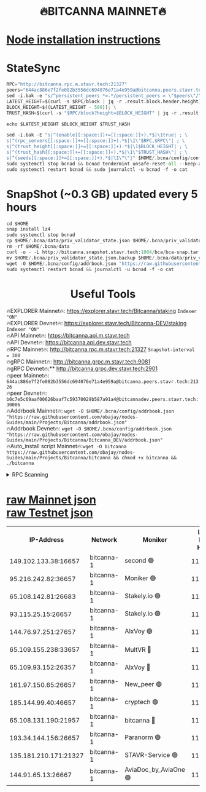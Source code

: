 <h1 align="center"> 🔥BITCANNA MAINNET🔥</h1>


[Node installation instructions](https://github.com/obajay/nodes-Guides/tree/main/Projects/Bitcanna)
=

# StateSync
```python
RPC="http://bitcanna.rpc.m.stavr.tech:21327"
peers="644ac886e7f2fe082b3556dc694076e71a4e959a@bitcanna.peers.stavr.tech:21326"
sed -i.bak -e "s/^persistent_peers *=.*/persistent_peers = \"$peers\"/" $HOME/.bcna/config/config.toml
LATEST_HEIGHT=$(curl -s $RPC/block | jq -r .result.block.header.height); \
BLOCK_HEIGHT=$((LATEST_HEIGHT - 500)); \
TRUST_HASH=$(curl -s "$RPC/block?height=$BLOCK_HEIGHT" | jq -r .result.block_id.hash)

echo $LATEST_HEIGHT $BLOCK_HEIGHT $TRUST_HASH

sed -i.bak -E "s|^(enable[[:space:]]+=[[:space:]]+).*$|\1true| ; \
s|^(rpc_servers[[:space:]]+=[[:space:]]+).*$|\1\"$RPC,$RPC\"| ; \
s|^(trust_height[[:space:]]+=[[:space:]]+).*$|\1$BLOCK_HEIGHT| ; \
s|^(trust_hash[[:space:]]+=[[:space:]]+).*$|\1\"$TRUST_HASH\"| ; \
s|^(seeds[[:space:]]+=[[:space:]]+).*$|\1\"\"|" $HOME/.bcna/config/config.toml
sudo systemctl stop bcnad && bcnad tendermint unsafe-reset-all --keep-addr-book
sudo systemctl restart bcnad && sudo journalctl -u bcnad -f -o cat
```
# SnapShot (~0.3 GB) updated every 5 hours
```python
cd $HOME
snap install lz4
sudo systemctl stop bcnad
cp $HOME/.bcna/data/priv_validator_state.json $HOME/.bcna/priv_validator_state.json.backup
rm -rf $HOME/.bcna/data
curl -o - -L http://bitcanna.snapshot.stavr.tech:1004/bca/bca-snap.tar.lz4 | lz4 -c -d - | tar -x -C $HOME/.bcna --strip-components 2
mv $HOME/.bcna/priv_validator_state.json.backup $HOME/.bcna/data/priv_validator_state.json
wget -O $HOME/.bcna/config/addrbook.json "https://raw.githubusercontent.com/obajay/nodes-Guides/main/Projects/Bitcanna/addrbook.json"
sudo systemctl restart bcnad && journalctl -u bcnad -f -o cat
```

 <h1 align="center"> Useful Tools</h1>

🔥EXPLORER Mainnet🔥:    https://explorer.stavr.tech/Bitcanna/staking          `Indexer "ON"` \
🔥EXPLORER Devnet🔥:     https://explorer.stavr.tech/Bitcanna-DEV/staking     `Indexer "ON"` \
🔥API Mainnet🔥:         https://bitcanna.api.m.stavr.tech \
🔥API Devnet🔥:          https://bitcanna.api.dev.stavr.tech \
🔥RPC Mainnet🔥:         http://bitcanna.rpc.m.stavr.tech:21327         `Snapshot-interval = 300` \
🔥gRPC Mainnet🔥:        http://bitcanna.grpc.m.stavr.tech:9081 \
🔥gRPC Devnet🔥:**       http://bitcanna.grpc.dev.stavr.tech:2901 \
🔥peer Mainnet🔥:        `644ac886e7f2fe082b3556dc694076e71a4e959a@bitcanna.peers.stavr.tech:21326` \
🔥peer Devnet🔥:         `b0c7e5c69aaf00626baaf7c59370029b587a91a4@bitcannadev.peers.stavr.tech:30006` \
🔥Addrbook Mainnet🔥:    ```wget -O $HOME/.bcna/config/addrbook.json "https://raw.githubusercontent.com/obajay/nodes-Guides/main/Projects/Bitcanna/addrbook.json"``` \
🔥Addrbook Devnet🔥:    ```wget -O $HOME/.bcna/config/addrbook.json "https://raw.githubusercontent.com/obajay/nodes-Guides/main/Projects/Bitcanna/Bitcanna_DEV/addrbook.json"``` \
🔥Auto_install script Mainnet🔥:```wget -O bitcanna https://raw.githubusercontent.com/obajay/nodes-Guides/main/Projects/Bitcanna/bitcanna && chmod +x bitcanna && ./bitcanna```



<details>
<summary>RPC Scanning</summary>

<h2 align="center"> We scan nodes in real time every 4 hours. And we provide the final result of RPC endpoints.
We cannot influence the operation of these nodes in any way. </h2>


```python
If Voting Power is higher than 0 --> then the Node is a validator of the network and may be subject to attack and be a potential threat to the chain.
```
```python
We marked such validators with a red symbol
```

</details>

[raw Mainnet json](https://rpc-check.bcam.stavr.tech/bcam/rpc-bcam-result.json) \
[raw Testnet json](https://github.com/obajay/StateSync-snapshots/tree/main/Projects/Bitcanna/Rpc-Check-Testnet)
=



<table><tr><th>IP-Address</th><th>Network</th><th>Moniker</th><th>Latest Block Height</th><th>Earliest Block Height</th><th>Catching Up</th><th>Tx Index</th><th>Voting Power</th><th>Scan Time</th></tr><tr><td>149.102.133.38:16657</td><td>bitcanna-1</td><td>second 🟢</td><td>11650925</td><td>1</td><td>False</td><td>on</td><td>0</td><td>2023-12-12T23:30:40.996964093UTC</td></tr><tr><td>95.216.242.82:36657</td><td>bitcanna-1</td><td>Moniker 🟢</td><td>11650918</td><td>5776907</td><td>False</td><td>on</td><td>0</td><td>2023-12-12T23:29:57.939015518UTC</td></tr><tr><td>65.108.142.81:26683</td><td>bitcanna-1</td><td>Stakely.io 🟢</td><td>11650920</td><td>6152001</td><td>False</td><td>on</td><td>0</td><td>2023-12-12T23:30:13.495571378UTC</td></tr><tr><td>93.115.25.15:26657</td><td>bitcanna-1</td><td>Stakely.io 🟢</td><td>11650919</td><td>6520001</td><td>False</td><td>on</td><td>0</td><td>2023-12-12T23:30:07.016991959UTC</td></tr><tr><td>144.76.97.251:27657</td><td>bitcanna-1</td><td>AlxVoy 🟢</td><td>11650923</td><td>8805201</td><td>False</td><td>on</td><td>0</td><td>2023-12-12T23:30:32.373202906UTC</td></tr><tr><td>65.109.155.238:33657</td><td>bitcanna-1</td><td>MultVR 🔴</td><td>11650921</td><td>9933415</td><td>False</td><td>on</td><td>349754</td><td>2023-12-12T23:30:18.420131884UTC</td></tr><tr><td>65.109.93.152:26357</td><td>bitcanna-1</td><td>AlxVoy 🔴</td><td>11650925</td><td>10824001</td><td>False</td><td>on</td><td>1391603</td><td>2023-12-12T23:30:41.670122105UTC</td></tr><tr><td>161.97.150.65:26657</td><td>bitcanna-1</td><td>New_peer 🟢</td><td>11650920</td><td>11334001</td><td>False</td><td>on</td><td>0</td><td>2023-12-12T23:30:13.856493102UTC</td></tr><tr><td>185.144.99.40:46657</td><td>bitcanna-1</td><td>cryptech 🟢</td><td>11650917</td><td>11528001</td><td>False</td><td>on</td><td>0</td><td>2023-12-12T23:29:55.569959557UTC</td></tr><tr><td>65.108.131.190:21957</td><td>bitcanna-1</td><td>bitcanna 🔴</td><td>11650922</td><td>11550922</td><td>False</td><td>on</td><td>408343</td><td>2023-12-12T23:30:22.970222856UTC</td></tr><tr><td>193.34.144.156:26657</td><td>bitcanna-1</td><td>Paranorm 🟢</td><td>11650922</td><td>11645501</td><td>False</td><td>on</td><td>0</td><td>2023-12-12T23:30:23.246589391UTC</td></tr><tr><td>135.181.210.171:21327</td><td>bitcanna-1</td><td>STAVR-Service 🟢</td><td>11650923</td><td>11648201</td><td>False</td><td>on</td><td>0</td><td>2023-12-12T23:30:32.113589809UTC</td></tr><tr><td>144.91.65.13:26667</td><td>bitcanna-1</td><td>AviaDoc_by_AviaOne 🟢</td><td>11650922</td><td>11650001</td><td>False</td><td>on</td><td>0</td><td>2023-12-12T23:30:27.687201365UTC</td></tr></table>
